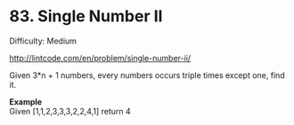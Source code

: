 # 83. Single Number II

Difficulty: Medium

http://lintcode.com/en/problem/single-number-ii/

Given 3*n + 1 numbers, every numbers occurs triple times except one, find it.

**Example**  
Given [1,1,2,3,3,3,2,2,4,1] return 4
